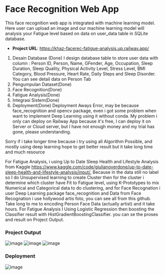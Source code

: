 # Face Recognition Web App

This face recognition web app is integrated with machine learning model. Here user can upload an image and our machine learning model will analysis your Fatigue level based on data on user_data table in SQLite database.

- **Project URL**:  <https://khaz-facerec-fatigue-analysis.up.railway.app/>

1. Desain Database (Done)
   I design database table to store user data with column :  Person ID, Person, Name, GFender, Age, Occupation, Sleep Duration, Sleep Quality, Physical Activity Level, Stress Level, BMI Category, Blood Pressure, Heart Rate, Daily Steps and Sleep Disorder. You can see detail data on Person Tab
3. Pengumpulan Dataset(Done)
4. Face Recognition(Done)
5. Fatigue Analysis(Done)
6. Integrasi Sistem(Done)
7. Deployment(Done)
   Deployment Aways Error, may be because face_recognition and opencv package, even i got some problem  when want to implement Deep Learning using it without conda.
My problem i only can deploy on Railway App because it's free, I can deploy it on Server or Cloud server, but I have not enough money and my trial has gone, please understanding.

Sorry if i take longer time because i try using all Algorithm Possible,
and mostly using deep learning hope to get better result but it take long time and much resource

For Fatigue Analysis, i using Up to Date Sleep Health and Lifestyle Analysis from Kaggle <https://www.kaggle.com/code/giulianoverdone/up-to-date-sleep-health-and-lifestyle-analysis/input/>, Because in the data still no label so I do Unsupervised learning to create Cluster then for the cluster i determine which cluster have Fit to Fatigue level, using K-Prototypes to mix Numerical and Categorical data to do clustering, and for Face Recognation i user Deep Learning package face_recognition and Data from Face Recognation i use hollywood artis foto, you can see all from this github. Take long to me to encoding Person Face Data (actually artist) and it take hours. For Fatigue Analysis I Using Logistic Regression then boosting the Classifier result with HistGradientBoostingClassifier.
you can se the proses and result on Project Output.


### Project Output
![image](https://github.com/khaz-dev/facerec_fatiganal_app/blob/main/preview/preview_1.png)
![image](https://github.com/khaz-dev/facerec_fatiganal_app/blob/main/preview/preview_2.png)
![image](https://github.com/khaz-dev/facerec_fatiganal_app/blob/main/preview/preview_3.png)

### Deployment
![image](https://user-images.githubusercontent.com/75901421/184639715-7b4ba26c-6fb8-4157-8819-233b06dedb77.png)
